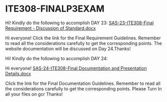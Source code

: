 # ITE308-FINALP3EXAM
Hi! Kindly do the following to accomplish DAY 23:
[SAS-23-ITE308-Final Requirement - Discussion of Standard.docx](https://github.com/markanthonymanzon/ITE308-FINALSP3EXAM/files/9924941/SAS-23-ITE308-Final.Requirement.-.Discussion.of.Standard.docx)

Hi everyone! 
Click the link for the Final Requirement Guidelines. Remember to read all the considerations carefully to get the corresponding points. The website documentation will be discussed on Day 24.Thanks!

Hi! Kindly do the following to accomplish DAY 24:

Hi everyone! [SAS-24-ITE308-Final Documentation and Presentation Details.docx](https://github.com/markanthonymanzon/ITE308-FINALSP3EXAM/files/9924948/SAS-24-ITE308-Final.Documentation.and.Presentation.Details.docx)

Click the link for  the Final Documentation Guidelines. Remember to read all the considerations carefully to get the corresponding points.  Please Turn In all your files on gcr Thanks!
